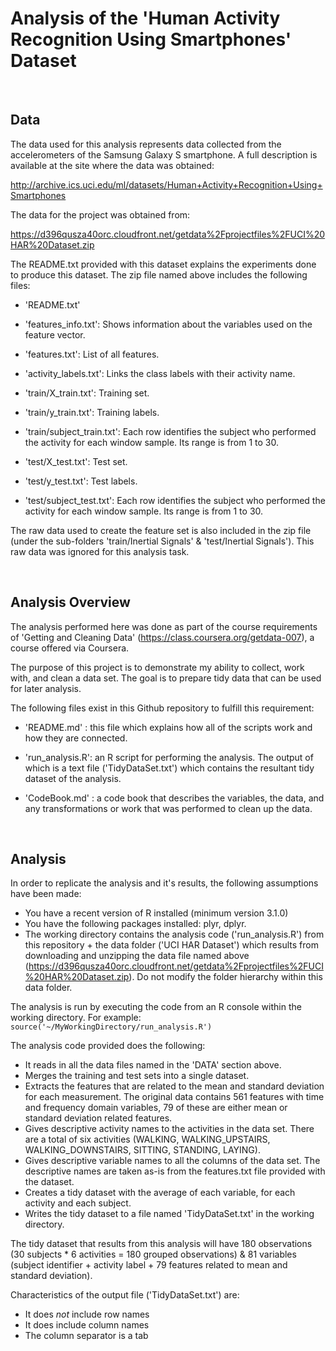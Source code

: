 # Analysis of the 'Human Activity Recognition Using Smartphones' Dataset   
<br/>  
  
## Data
  
The data used for this analysis represents data collected from the accelerometers of the Samsung Galaxy S smartphone. A full description is available at the site where the data was obtained: 

http://archive.ics.uci.edu/ml/datasets/Human+Activity+Recognition+Using+Smartphones 

The data for the project was obtained from: 

https://d396qusza40orc.cloudfront.net/getdata%2Fprojectfiles%2FUCI%20HAR%20Dataset.zip 

The README.txt provided with this dataset explains the experiments done to produce this dataset. The zip file named above includes the following files:

- 'README.txt'

- 'features_info.txt': Shows information about the variables used on the feature vector.

- 'features.txt': List of all features.

- 'activity_labels.txt': Links the class labels with their activity name.

- 'train/X_train.txt': Training set.

- 'train/y_train.txt': Training labels.

- 'train/subject_train.txt': Each row identifies the subject who performed the activity for each window sample. Its range is from 1 to 30. 

- 'test/X_test.txt': Test set.

- 'test/y_test.txt': Test labels.

- 'test/subject_test.txt': Each row identifies the subject who performed the activity for each window sample. Its range is from 1 to 30. 

The raw data used to create the feature set is also included in the zip file (under the sub-folders 'train/Inertial Signals' & 'test/Inertial Signals'). This raw data was ignored for this analysis task.

<br/>  
   
## Analysis Overview  

The analysis performed here was done as part of the course requirements of 'Getting and Cleaning Data' (https://class.coursera.org/getdata-007), a course offered via Coursera.

The purpose of this project is to demonstrate my ability to collect, work with, and clean a data set. The goal is to prepare tidy data that can be used for later analysis. 

The following files exist in this Github repository to fulfill this requirement:

- 'README.md' : this file which explains how all of the scripts work and how they are connected.

- 'run_analysis.R': an R script for performing the analysis. The output of which is a text file ('TidyDataSet.txt') which contains the resultant tidy dataset of the analysis.

- 'CodeBook.md' : a code book that describes the variables, the data, and any transformations or work that was performed to clean up the data.

<br/>  
   
## Analysis  

In order to replicate the analysis and it's results, the following assumptions have been made:  

- You have a recent version of R installed (minimum version 3.1.0)  
- You have the following packages installed: plyr, dplyr.  
- The working directory contains the analysis code ('run_analysis.R') from this repository + the data folder ('UCI HAR Dataset') which results from downloading and unzipping the data file named above (https://d396qusza40orc.cloudfront.net/getdata%2Fprojectfiles%2FUCI%20HAR%20Dataset.zip). Do not modify the folder hierarchy within this data folder.  
  
  
The analysis is run by executing the code from an R console within the working directory. For example:  
  `source('~/MyWorkingDirectory/run_analysis.R')`  
  
  
The analysis code provided does the following:  

- It reads in all the data files named in the 'DATA' section above.  
- Merges the training and test sets into a single dataset.  
- Extracts the features that are related to the mean and standard deviation for each measurement. The original data contains 561 features with time and frequency domain variables, 79 of these are either mean or standard deviation related features.  
- Gives descriptive activity names to the activities in the data set. There are a total of six activities (WALKING, WALKING_UPSTAIRS, WALKING_DOWNSTAIRS, SITTING, STANDING, LAYING).  
- Gives descriptive variable names to all the columns of the data set. The descriptive names are taken as-is from the features.txt file provided with the dataset. 
- Creates a tidy dataset with the average of each variable, for each activity and each subject.  
- Writes the tidy dataset to a file named 'TidyDataSet.txt' in the working directory.  
  
  
The tidy dataset that results from this analysis will have 180 observations (30 subjects * 6 activities = 180 grouped observations) & 81 variables (subject identifier + activity label + 79 features related to mean and standard deviation).
  
  
Characteristics of the output file ('TidyDataSet.txt') are:  

- It does *not* include row names  
- It does include column names  
- The column separator is a tab  
  
<br/>   